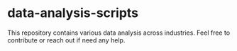 # data-analysis-scripts
This repository contains various data analysis across industries.
Feel free to contribute or reach out if need any help.
